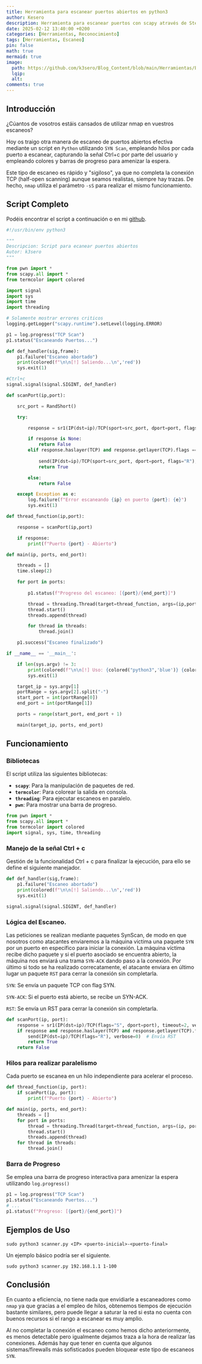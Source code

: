 ```yaml
---
title: Herramienta para escanear puertos abiertos en python3
author: Kesero
description: Herramienta para escanear puertos con scapy através de Stealth Scan empleando hilos 
date: 2025-02-12 13:40:00 +0200
categories: [Herramientas, Reconocimiento]
tags: [Herramientas, Escaneo]
pin: false
math: true
mermaid: true
image:
  path: https://github.com/k3sero/Blog_Content/blob/main/Herramientas/EscaneoPuertos/titulo.png?raw=true
  lqip: 
  alt: 
comments: true
---
```


## Introducción

¿Cúantos de vosotros estáis cansados de utilizar nmap en vuestros escaneos?

Hoy os traigo otra manera de escaneo de puertos abiertos efectiva mediante un script en `Python` utilizando `SYN Scan`, empleando hilos por cada puerto a escanear, capturando la señal Ctrl+c por parte del usuario y empleando colores y barras de progreso para amenizar la espera.

Este tipo de escaneo es rápido y "sigiloso", ya que no completa la conexión TCP (half-open scanning) aunque seamos realistas, siempre hay trazas. De hecho, `nmap` utiliza el parámetro `-sS` para realizar el mismo funcionamiento.

## Script Completo

Podéis encontrar el script a continuación o en mi [github](https://github.com/k3sero/Blog_Content/tree/main/Herramientas/EscaneoPuertos).

```py
#!/usr/bin/env python3

"""
Descripcion: Script para ecanear puertos abiertos
Autor: k3sero
"""

from pwn import * 
from scapy.all import *
from termcolor import colored

import signal
import sys
import time
import threading

# Solamente mostrar errores criticos 
logging.getLogger("scapy.runtime").setLevel(logging.ERROR)

p1 = log.progress("TCP Scan")
p1.status("Escaneando Puertos...")

def def_handler(sig,frame):
    p1.failure("Escaneo abortado")
    print(colored(f"\n\n[!] Saliendo...\n",'red'))
    sys.exit(1)

#Ctrl+c
signal.signal(signal.SIGINT, def_handler)

def scanPort(ip,port):

    src_port = RandShort()

    try:

        response = sr1(IP(dst=ip)/TCP(sport=src_port, dport=port, flags="S"), timeout=2, verbose=0)

        if response is None:
            return False
        elif response.haslayer(TCP) and response.getlayer(TCP).flags == 0x12:
            
            send(IP(dst=ip)/TCP(sport=src_port, dport=port, flags="R"), verbose = 0)
            return True

        else:
            return False

    except Exception as e:
        log.failure(f"Error escaneando {ip} en puerto {port}: {e}")
        sys.exit(1)

def thread_function(ip,port):

    response = scanPort(ip,port)

    if response:
        print(f"Puerto {port} - Abierto")

def main(ip, ports, end_port):

    threads = []
    time.sleep(2)

    for port in ports:
        
        p1.status(f"Progreso del escaneo: [{port}/{end_port}]")

        thread = threading.Thread(target=thread_function, args=(ip,port))
        thread.start()
        threads.append(thread)

        for thread in threads:
            thread.join()

    p1.success("Escaneo finalizado")

if __name__ == '__main__':

    if len(sys.argv) != 3:
        print(colored(f"\n\n[!] Uso: {colored("python3",'blue')} {colored(sys.argv[0],'green')} {colored("<ip> <ports-range>\n",'yellow')}",'red'))
        sys.exit(1)

    target_ip = sys.argv[1]
    portRange = sys.argv[2].split("-")
    start_port = int(portRange[0])
    end_port = int(portRange[1])

    ports = range(start_port, end_port + 1)

    main(target_ip, ports, end_port)
```

## Funcionamiento

### Bibliotecas

El script utiliza las siguientes bibliotecas:
- **`scapy`**: Para la manipulación de paquetes de red.
- **`termcolor`**: Para colorear la salida en consola.
- **`threading`**: Para ejecutar escaneos en paralelo.
- **`pwn`**: Para mostrar una barra de progreso.

```python
from pwn import * 
from scapy.all import *
from termcolor import colored
import signal, sys, time, threading
```

### Manejo de la señal Ctrl + c

Gestión de la funcionalidad Ctrl + c para finalizar la ejecución, para ello se define el siguiente manejador.

```py
def def_handler(sig,frame):
    p1.failure("Escaneo abortado")
    print(colored(f"\n\n[!] Saliendo...\n",'red'))
    sys.exit(1)

signal.signal(signal.SIGINT, def_handler)
```

### Lógica del Escaneo.

Las peticiones se realizan mediante paquetes SynScan, de modo en que nosotros como atacantes enviaremos a la máquina victima una paquete `SYN` por un puerto en específico para iniciar la conexión. La máquina víctima recibe dicho paquete y si el puerto asociado se encuentra abierto, la máquina nos enviará una trama `SYN-ACK` dando paso a la conexión. Por último si todo se ha realizado correcatamente, el atacante enviara en último lugar un paquete `RST` para cerrar la conexión sin completarla.

`SYN`: Se envía un paquete TCP con flag SYN.

`SYN-ACK`: Si el puerto está abierto, se recibe un SYN-ACK.

`RST`: Se envía un RST para cerrar la conexión sin completarla.

```py
def scanPort(ip, port):
    response = sr1(IP(dst=ip)/TCP(flags="S", dport=port), timeout=2, verbose=0)
    if response and response.haslayer(TCP) and response.getlayer(TCP).flags == 0x12:
        send(IP(dst=ip)/TCP(flags="R"), verbose=0)  # Envía RST
        return True
    return False
```

### Hilos para realizar paralelismo

Cada puerto se escanea en un hilo independiente para acelerar el proceso.

```py
def thread_function(ip, port):
    if scanPort(ip, port):
        print(f"Puerto {port} - Abierto")

def main(ip, ports, end_port):
    threads = []
    for port in ports:
        thread = threading.Thread(target=thread_function, args=(ip, port))
        thread.start()
        threads.append(thread)
    for thread in threads:
        thread.join()
```

### Barra de Progreso

Se emplea una barra de progreso interactiva para amenizar la espera utilizando `log.progress()`

```py
p1 = log.progress("TCP Scan")
p1.status("Escaneando Puertos...")
# ...
p1.status(f"Progreso: [{port}/{end_port}]")
```

## Ejemplos de Uso

    sudo python3 scanner.py <IP> <puerto-inicial>-<puerto-final>

Un ejemplo básico podría ser el siguiente.

    sudo python3 scanner.py 192.168.1.1 1-100

## Conclusión

En cuanto a eficiencia, no tiene nada que envidiarle a escaneadores como `nmap` ya que gracias a el empleo de hilos, obtenemos tiempos de ejecución bastante similares, pero puede llegar a saturar la red si esta no cuenta con buenos recursos si el rango a escanear es muy amplio.

Al no completar la conexión el escaneo como hemos dicho anteriormente, es menos detectable pero igualmente dejamos traza a la hora de realizar las conexiones. Además hay que tener en cuenta que algunos sistemas/firewalls más sofisticados pueden bloquear este tipo de escaneos `SYN`.